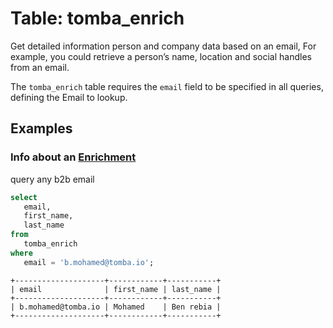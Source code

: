 # Table: tomba_enrich

Get detailed information person and company data based on an email, For example, you could retrieve a person’s name, location and social handles from an email.

The `tomba_enrich` table requires the `email` field to be specified in all queries, defining the Email to lookup.

## Examples

### Info about an [Enrichment](https://tomba.io/enrichment)

query any b2b email

```sql
select
   email,
   first_name,
   last_name 
from
   tomba_enrich 
where
   email = 'b.mohamed@tomba.io';
```


```
+--------------------+------------+-----------+
| email              | first_name | last_name |
+--------------------+------------+-----------+
| b.mohamed@tomba.io | Mohamed    | Ben rebia |
+--------------------+------------+-----------+
```